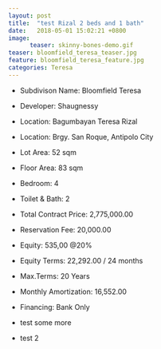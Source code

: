 ```yaml
---
layout: post
title:  "test Rizal 2 beds and 1 bath"
date:   2018-05-01 15:02:21 +0800
image:
      teaser: skinny-bones-demo.gif
teaser: bloomfield_teresa_teaser.jpg
feature: bloomfield_teresa_feature.jpg
categories: Teresa
---
```



- Subdivison Name: Bloomfield Teresa
- Developer: Shaugnessy
- Location: Bagumbayan Teresa Rizal

- Location: Brgy. San Roque, Antipolo City
- Lot Area: 52 sqm
- Floor Area: 83 sqm
- Bedroom: 4
- Toilet & Bath: 2

- Total Contract Price: 2,775,000.00
- Reservation Fee: 20,000.00
- Equity: 535,00 @20%
- Equity Terms: 22,292.00 / 24 months
- Max.Terms: 20 Years
- Monthly Amortization: 16,552.00
- Financing: Bank Only
- test some more
- test 2

